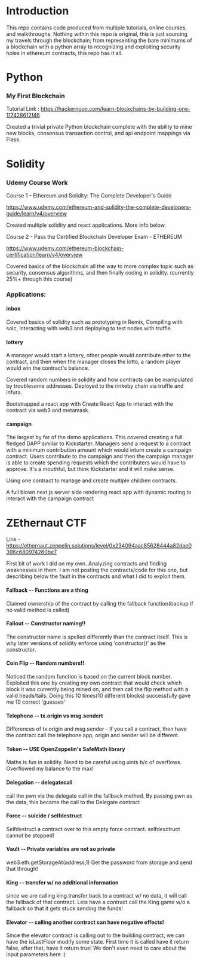 # Introduction
This repo contains code produced from multiple tutorials, online courses, and walkthroughs. Nothing within this repo is original, this is just sourcing my travels through the blockchain; from representing the bare minimums of a blockchain with a python array to recognizing and exploiting security holes in ethereum contracts, this repo has it all.

# Python
### My First Blockchain
Tutorial Link : https://hackernoon.com/learn-blockchains-by-building-one-117428612f46

Created a trivial private Python blockchain complete with the ability to mine new blocks, consensus transaction control, and api endpoint mappings via Flask. 

# Solidity
### Udemy Course Work
Course 1 - Ethereum and Solidity: The Complete Developer's Guide

https://www.udemy.com/ethereum-and-solidity-the-complete-developers-guide/learn/v4/overview

Created multiple solidity and react applications. More info below.


Course 2 - Pass the Certified Blockchain Developer Exam - ETHEREUM

https://www.udemy.com/ethereum-blockchain-certification/learn/v4/overview

Covered basics of the blockchain all the way to more complex topic such as security, consensus algorithms, and then finally coding in solidity. (currently 25%+ through this course)

### Applications:
#### inbox
Covered basics of solidity such as prototyping in Remix, Compiling with solc, interacting with web3 and deploying to test nodes with truffle. 

#### lottery
A manager would start a lottery, other people would contribute ether to the contract, and then when the manager closes the lotto, a random player would win the contract's balance. 

Covered random numbers in solidity and how contracts can be manipulated by troublesome addresses. Deployed to the rinkeby chain via truffle and infura.

Bootstrapped a react app with Create React App to interact with the contract via web3 and metamask. 

#### campaign
The largest by far of the demo applications. This covered creating a full fledged DAPP similar to Kickstarter. Managers send a request to a contract with a minimum contribution amount which would inturn create a campaign contract. Users contribute to the campaign and then the campaign manager is able to create spending requests which the contributers would have to approve. It's a mouthful, but think Kickstarter and it will make sense. 

Using one contract to manage and create multiple children contracts. 

A full blown next.js server side rendering react app with dynamic routing to interact with the campaign contract 


# ZEthernaut CTF 
Link - https://ethernaut.zeppelin.solutions/level/0x234094aac85628444a82dae0396c680974260be7

First bit of work I did on my own. Analyzing contracts and finding weaknesses in them. I am not posting the contracts/code for this one, but describing below the fault in the contracts and what I did to exploit them. 

#### Fallback -- Functions are a thing
Claimed ownership of the contract by calling the fallback function(backup if no valid method is called)

#### Fallout -- Constructor naming!!
The constructor name is spelled differently than the contract itself. This is why later versions of solidity enforce using 'constructor()' as the constructor. 

#### Coin Flip -- Random numbers!!
Noticed the random function is based on the current block number. Exploited this one by creating my own contract that would check which block it was currently being mined on, and then call the flip method with a valid heads/tails. Doing this 10 times(10 different blocks) successfully gave me 10 correct 'guesses'

#### Telephone -- tx.origin vs msg.sendert
Differences of tx.origin and msg.sender - If you call a contract, then have the contract call the telephone app, origin and sender will be different. 

#### Token -- USE OpenZeppelin's SafeMath library
Maths is fun in solidity. Need to be careful using uints b/c of overflows. Overflowed my balance to the max!

#### Delegation -- delegatecall
call the pwn via the delegate call in the fallback method. By passing pwn as the data, this became the call to the Delegate contract

#### Force -- suicide / selfdestruct
Selfdestruct a contract over to this empty force contract. selfdesctruct cannot be stopped!

#### Vault -- Private variables are not so private
web3.eth.getStorageAt(address,1)
Get the password from storage and send that through!

#### King -- transfer w/ no additional information
since we are calling king.transfer back to a contract w/ no data, it will call the fallback of that contract. Lets have a contract call the King game w/o a fallback so that it gets stuck sending the funds!

#### Elevator -- calling another contract can have negative effects!
Since the elevator contract is calling out to the building contract, we can have the isLastFloor modify some state. First time it is called have it return false, after that, have it return true! We don't even need to care about the input parameters here :)

